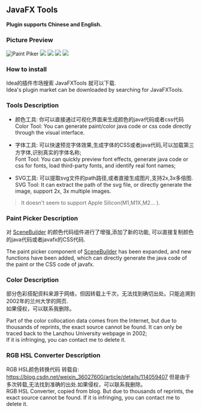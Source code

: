 ## JavaFX Tools

**Plugin supports Chinese and English.**
### Picture Preview
![Paint Piker](readmeImags/1.jpg)
![](readmeImags/2.png)
![](readmeImags/3.png)
![](readmeImags/4.png)
![](readmeImags/5.png)
### How to install
Idea的插件市场搜索 JavaFXTools 就可以下载.<br/>
Idea's plugin market can be downloaded by searching for JavaFXTools.

### Tools Description
- 颜色工具: 你可以直接通过可视化界面来生成颜色的java代码或者css代码<br>
  Color Tool: You can generate paint/color java code or css code directly through the visual interface.

- 字体工具: 可以快速预览字体效果,生成字体的CSS或者java代码,可以加载第三方字体,识别真实的字体名称;<br/>
  Font Tool: You can quickly preview font effects, generate java code or css for fonts, load third-party fonts, and identify real font names;

- SVG工具: 可以提取svg文件的path路径,或者直接生成图片,支持2x,3x多倍图.<br/>
  SVG Tool: It can extract the path of the svg file, or directly generate the image, support 2x, 3x multiple images.


> It doesn't seem to support Apple Silicon(M1,M1X,M2... ).

### Paint Picker Description
对 [SceneBuilder](https://github.com/gluonhq/scenebuilder) 的颜色代码组件进行了增强,添加了新的功能, 可以直接复制颜色的java代码或者javafx的CSS代码.<br/>

The paint picker component of  [SceneBuilder](https://github.com/gluonhq/scenebuilder)  has been expanded, and new functions have been added, which can directly generate the java code of the paint or the CSS code of javafx.

### Color Description
部分色彩搭配资料来源于网络，但因转载上千次，无法找到确切出处。只能追溯到2002年的兰州大学的网页.<br>
如果侵权，可以联系我删除。<br>

Part of the color collocation data comes from the Internet, but due to thousands of reprints, the exact source cannot be found. 
It can only be traced back to the Lanzhou University webpage in 2002; <br/>
If it is infringing, you can contact me to delete it.

### RGB HSL Converter Description
RGB HSL颜色转换代码 转载自: https://blog.csdn.net/weixin_36027600/article/details/114059407
但是由于多次转载,无法找到准确的出处.如果侵权，可以联系我删除。<br/>
RGB HSL Converter, copied from blog. But due to thousands of reprints, the exact source cannot be found.
If it is infringing, you can contact me to delete it.